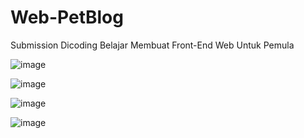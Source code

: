 # Web-PetBlog
Submission Dicoding Belajar Membuat Front-End Web Untuk Pemula

![image](https://user-images.githubusercontent.com/83202465/194218943-876df82f-860c-4d6a-9500-0a8b406b1b3e.png)

![image](https://user-images.githubusercontent.com/83202465/194218956-45e439de-761f-432e-9683-af97dc5c83eb.png)

![image](https://user-images.githubusercontent.com/83202465/194218979-e81a32e7-770e-410e-b538-25534ee6a2ce.png)

![image](https://user-images.githubusercontent.com/83202465/194218996-87a6d832-6bdd-4135-a016-d1f5d88f83c0.png)

